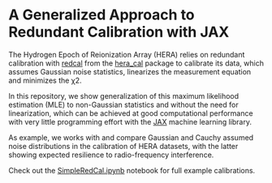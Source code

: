 
# A Generalized Approach to Redundant Calibration with JAX

The Hydrogen Epoch of Reionization Array (HERA) relies on redundant calibration with [redcal](https://github.com/HERA-Team/hera_cal/blob/master/hera_cal/redcal.py) from the [hera_cal](https://github.com/HERA-Team/hera_cal) package to calibrate its data, which assumes Gaussian noise statistics, linearizes the measurement equation and minimizes the χ2. 

In this repository, we show generalization of this maximum likelihood estimation (MLE) to non-Gaussian statistics and without the need for linearization, which can be achieved at good computational performance with very little programming effort with the [JAX](https://github.com/google/jax) machine learning library. 

As example, we works with and compare Gaussian and Cauchy assumed noise distributions in the calibration of HERA datasets, with the latter showing expected resilience to radio-frequency interference.

Check out the [SimpleRedCal.ipynb](SimpleRedCal.ipynb) notebook for full example calibrations.
